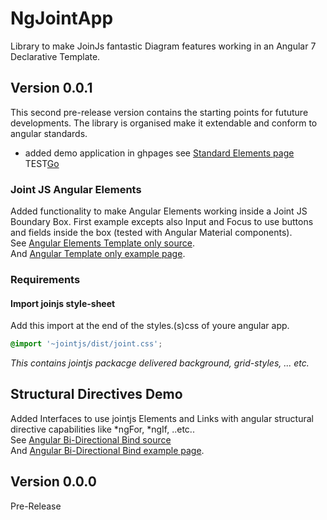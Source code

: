 # NgJointApp

Library to make JoinJs fantastic Diagram features working in an Angular 7 Declarative Template.  

## Version 0.0.1

This second pre-release version contains the starting points for fututure developments. The library is organised make it extendable and conform to angular standards.
* added demo application in ghpages see [Standard Elements page](https://dgwnu.github.io/ng-joint/shapes-standard-examples/standard-elements)  
TEST<a href="https://dgwnu.github.io/ng-joint/shapes-standard-examples/standard-elements" target="_blank">Go</a>

### Joint JS Angular Elements

Added functionality to make Angular Elements working inside a Joint JS Boundary Box. First example excepts also Input and Focus to use buttons and fields inside the box (tested with Angular Material components).  
See [Angular Elements Template only source](https://github.com/dgwnu/ng-joint/tree/master/src/app/shapes-angular-examples/angular-template-only).   
And [Angular Template only example page](https://dgwnu.github.io/ng-joint/shapes-angular-examples/angular-template-only).  

### Requirements

#### Import joinjs style-sheet

Add this import at the end of the styles.(s)css of youre angular app.

```css
@import '~jointjs/dist/joint.css';  
```

_This contains jointjs packacge delivered background, grid-styles, ... etc._
## Structural Directives Demo

Added Interfaces to use jointjs Elements and Links with angular structural directive capabilities like *ngFor, *ngIf, ..etc..  
See [Angular Bi-Directional Bind source](https://github.com/dgwnu/ng-joint/tree/master/src/app/shapes-angular-examples/angular-bi-dir-bind)  
And [Angular Bi-Directional Bind example page](https://dgwnu.github.io/ng-joint/shapes-angular-examples/angular-bi-dir-bind).

## Version 0.0.0

Pre-Release
